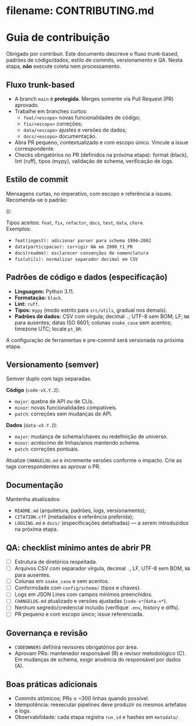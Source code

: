 # filename: CONTRIBUTING.md
# Guia de contribuição

Obrigado por contribuir. Este documento descreve o fluxo trunk-based, padrões de código/dados, estilo de commits, versionamento e QA. Nesta etapa, **não** execute coleta nem processamento.

## Fluxo trunk-based
- A branch `main` é **protegida**. Merges somente via Pull Request (PR) aprovado.
- Trabalhe em branches curtos:
  - `feat/<escopo>` novas funcionalidades de código;
  - `fix/<escopo>` correções;
  - `data/<escopo>` ajustes e versões de dados;
  - `docs/<escopo>` documentação.
- Abra PR pequeno, contextualizado e com escopo único. Vincule a issue correspondente.
- Checks obrigatórios no PR (definidos na próxima etapa): format (black), lint (ruff), tipos (mypy), validação de schema, verificação de logs.

## Estilo de commit
Mensagens curtas, no imperativo, com escopo e referência a issues. Recomenda-se o padrão:

():

Tipos aceitos: `feat`, `fix`, `refactor`, `docs`, `test`, `data`, `chore`.  
Exemplos:
- `feat(ingest): adicionar parser para schema 1994–2002`
- `data(participacao): corrigir NA em 2000_t1_PR`
- `docs(readme): esclarecer convenções de nomenclatura`
- `fix(utils): normalizar separador decimal em CSV`

## Padrões de código e dados (especificação)
- **Linguagem:** Python 3.11.
- **Formatação:** `black`.
- **Lint:** `ruff`.
- **Tipos:** `mypy` (modo estrito para `src/utils`, gradual nos demais).
- **Padrões de dados:** CSV com vírgula; decimal `.`; UTF-8 sem BOM; LF; `NA` para ausentes; datas ISO 8601; colunas `snake_case` sem acentos; timezone UTC; locale `pt_BR`.

A configuração de ferramentas e pre-commit será versionada na próxima etapa.

## Versionamento (semver)
Semver duplo com tags separadas.

**Código** (`code-vX.Y.Z`):
- `major`: quebra de API ou de CLIs.
- `minor`: novas funcionalidades compatíveis.
- `patch`: correções sem mudanças de API.

**Dados** (`data-vX.Y.Z`):
- `major`: mudança de schema/chaves ou redefinição de universo.
- `minor`: acréscimo de linhas/anos mantendo schema.
- `patch`: correções pontuais.

Atualize `CHANGELOG.md` e incremente versões conforme o impacto. Crie as tags correspondentes ao aprovar o PR.

## Documentação
Mantenha atualizados:
- `README.md` (arquitetura, padrões, logs, versionamento);
- `CITATION.cff` (metadados e referência preferida);
- `LOGGING.md` e `docs/` (especificações detalhadas) — a serem introduzidos na próxima etapa.

## QA: checklist mínimo antes de abrir PR
- [ ] Estrutura de diretórios respeitada.
- [ ] Arquivos CSV com separador vírgula, decimal `.`, LF, UTF-8 sem BOM, `NA` para ausentes.
- [ ] Colunas em `snake_case` e sem acentos.
- [ ] Conformidade com `config/schema/` (tipos e chaves).
- [ ] Logs em JSON Lines com campos mínimos preenchidos.
- [ ] `CHANGELOG.md` atualizado e versões ajustadas (`code-v*`/`data-v*`).
- [ ] Nenhum segredo/credencial incluído (verifique `.env`, history e diffs).
- [ ] PR pequeno e com escopo único; issue referenciada.

## Governança e revisão
- `CODEOWNERS` definirá revisores obrigatórios por área.
- Aprovam PRs: mantenedor responsável (R) e revisor metodológico (C). Em mudanças de schema, exigir anuência do responsável por dados (A).

## Boas práticas adicionais
- Commits atômicos; PRs ≤ ~300 linhas quando possível.
- Idempotência: reexecutar pipelines deve produzir os mesmos artefatos e logs.
- Observabilidade: cada etapa registra `run_id` e hashes em `metadata/`.
